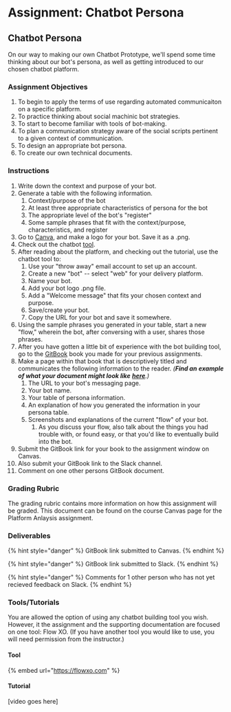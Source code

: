 # Assignment: Chatbot Persona

## Chatbot Persona 

On our way to making our own Chatbot Prototype, we'll spend some time thinking about our bot's persona, as well as getting introduced to our chosen chatbot platform. 

### 

### Assignment Objectives

1. To begin to apply the terms of use regarding automated communicaiton on a specific platform. 
2. To practice thinking about social machinic bot strategies. 
3. To start to become familiar with tools of bot-making. 
4. To plan a communication strategy aware of the social scripts pertinent to a given context of communication. 
5. To design an appropriate bot persona. 
6. To create our own technical documents. 

### 

### Instructions

1. Write down the context and purpose of your bot. 
2. Generate a table with the following information. 
   1. Context/purpose of the bot
   2. At least three appropriate characteristics of persona for the bot
   3. The appropriate level of the bot's "register"
   4. Some sample phrases that fit with the context/purpose, characteristics, and register
3.  Go to [Canva](https://www.canva.com/create/logos/), and make a logo for your bot. Save it as a .png. 
4. Check out the chatbot [tool](chatbot-persona.md#tools-tutorials). 
5. After reading about the platform, and checking out the tutorial, use the chatbot tool to: 
   1. Use your "throw away" email account to set up an account. 
   2. Create a new "bot" -- select "web" for your delivery platform. 
   3. Name your bot. 
   4. Add your bot logo .png file.
   5. Add a "Welcome message" that fits your chosen context and purpose.
   6. Save/create your bot. 
   7. Copy the URL for your bot and save it somewhere. 
6. Using the sample phrases you generated in your table, start a new "flow," wherein the bot, after conversing with a user, shares those phrases. 
7. After you have gotten a little bit of experience with the bot building tool, go to the [GitBook](https://www.gitbook.com) book you made for your previous assignments. 
8. Make a page within that book that is descriptively titled and communicates the following information to the reader. _\(**Find an** **example of what your document might look like**_ [_**here**_](../../../assignment-examples/assignment-examples/example-chatbot-persona.md)_.\)_
   1. The URL to your bot's messaging page. 
   2. Your bot name. 
   3. Your table of persona information. 
   4. An explanation of how you generated the information in your persona table. 
   5. Screenshots and explanations of the current "flow" of your bot. 
      1. As you discuss your flow, also talk about the things you had trouble with, or found easy, or that you'd like to eventually build into the bot.  
9. Submit the GitBook link for your book to the assignment window on Canvas. 
10. Also submit your GitBook link to the Slack channel. 
11. Comment on one other persons GitBook document. 

### 

### Grading Rubric

The grading rubric contains more information on how this assignment will be graded. This document can be found on the course Canvas page for the Platform Anlaysis assignment. 

### 

### Deliverables

{% hint style="danger" %}
GitBook link submitted to Canvas. 
{% endhint %}

{% hint style="danger" %}
GitBook link submitted to Slack. 
{% endhint %}

{% hint style="danger" %}
Comments for 1 other person who has not yet recieved feedback on Slack. 
{% endhint %}



### Tools/Tutorials

You are allowed the option of using any chatbot building tool you wish. However, it the assignment and the supporting documentation are focused on one tool: Flow XO. \(If you have another tool you would like to use, you will need permission from the instructor.\)

#### Tool

{% embed url="https://flowxo.com" %}

#### Tutorial 

\[video goes here\]




